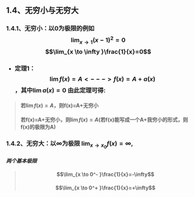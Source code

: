 ## 1.4、无穷小与无穷大
### 1.4.1、无穷小：以0为极限的例如 $$\lim_{x \to 1 }(x-1)^2=0$$ $$\lim_{x \to \infty }\frac{1}{x}=0$$
- ### 定理1：$$\lim f(x)=A <--->f(x)=A+a(x)$$，其中$\lim a(x)=0$ 由此定理可得:
> #### 若$\lim f(x)=A$，则f(x)=A+无穷小
> #### 若f(x)=A+无穷小，则$\lim f(x)=A$(若f(x)能写成一个A+我穷小的形式，则f(x)的极限为A)



### 1.4.2、无穷大：以$\infty$为极限 $\lim_{x \to x_0}f(x)=\infty$,
#### _两个基本极限_
> #### $$\lim_{x \to 0^- }\frac{1}{x}=-\infty$$
> #### $$\lim_{x \to 0^+ }\frac{1}{x}=+\infty$$
